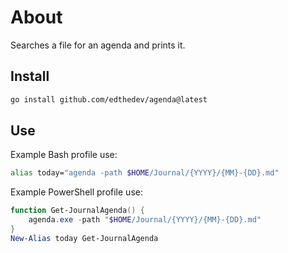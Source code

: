 # About

Searches a file for an agenda and prints it.

## Install

```bash
go install github.com/edthedev/agenda@latest
```

## Use

Example Bash profile use:

```bash
alias today="agenda -path $HOME/Journal/{YYYY}/{MM}-{DD}.md"
```

Example PowerShell profile use:

```powershell
function Get-JournalAgenda() {
    agenda.exe -path "$HOME/Journal/{YYYY}/{MM}-{DD}.md"
}
New-Alias today Get-JournalAgenda
```
